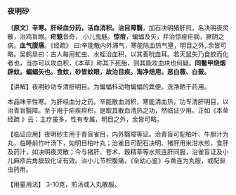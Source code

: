 ### 夜明砂

**〔原文〕辛寒。肝经血分药，活血消积。治目障翳**，加石决明猪肝煎，名决明夜灵散，治鸡盲眼。**疟鬾**音奇，
小儿鬼魅。**惊疳**，蝙蝠及矢，并治惊疳疟痫，厥阴之病。**血气腹痛**。《经疏》 曰:辛能散内外滞气，寒能除血热气壅，明目之外,.余皆可略。吴鹤皐曰：古人每用虻虫、水蛭治血积，以其善吮血耳。若天鼠矢乃食蚊而化者也，当亦可以攻血积，《本草》称其下死胎，则其能攻血块也何疑。**同鳖甲烧烟辟蚊。蝙蝠矢也。食蚊，砂皆蚊眼，故治目疾。淘净焙用。恶白薇、白蔹。**	

【讲解】夜明砂功专清肝明目。为蝙蝠科动物蝙蝠的粪便。洗净晒干药用。	

本品味辛性寒。为肝经血分之药。辛能散血消积，寒能清血热，功专清肝明目，以治青盲翳障。至于用于疟疾疳积，是取其散血清热之功，然临证少用。正如《本草经疏 》云：主疗虽多，性有专属，明目之外，余皆可略。

【临证应用】夜明砂主用于青盲雀目，内外翳障等证。治青盲可配柏叶、牛胆汁为丸，临睡前竹叶汤下，如明目柏叶丸；治雀目可配石决明、猪肝用米泔水煎，食肝及药汁，如决明夜灵散；今与猪肝、苍术、穀精草等水煎连肝同服，治雀盲证及小儿麻疹后角膜软化证有效。治小儿节积腹痛，《全幼心鉴》与黄连为丸服，或配驱虫药用。

【用量用法】 3-10克，煎汤或入丸散服。
